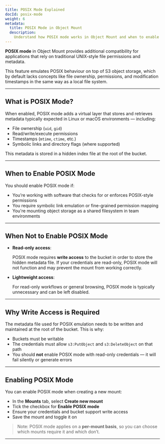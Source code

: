 ```yaml
---
title: POSIX Mode Explained
docId: posix-mode
weight: 6
metadata:
  title: POSIX Mode in Object Mount
  description:
    Understand how POSIX mode works in Object Mount and when to enable or disable it.
---
```


**POSIX mode** in Object Mount provides additional compatibility for applications that rely on traditional UNIX-style file permissions and metadata.

This feature emulates POSIX behaviour on top of S3 object storage, which by default lacks concepts like file ownership, permissions, and modification timestamps in the same way as a local file system.

---

## What is POSIX Mode?

When enabled, POSIX mode adds a virtual layer that stores and retrieves metadata typically expected in Linux or macOS environments — including:

- File ownership (`uid`, `gid`)  
- Read/write/execute permissions  
- Timestamps (`mtime`, `ctime`, etc.)  
- Symbolic links and directory flags (where supported)

This metadata is stored in a hidden index file at the root of the bucket.

---

## When to Enable POSIX Mode

You should enable POSIX mode if:

- You’re working with software that checks for or enforces POSIX-style permissions  
- You require symbolic link emulation or fine-grained permission mapping  
- You're mounting object storage as a shared filesystem in team environments

---

## When Not to Enable POSIX Mode

- **Read-only access**:
 
  POSIX mode requires **write access** to the bucket in order to store the hidden metadata file. If your credentials are read-only, POSIX mode will not function and may prevent the mount from working correctly.

- **Lightweight access**:

  For read-only workflows or general browsing, POSIX mode is typically unnecessary and can be left disabled.

---

## Why Write Access is Required

The metadata file used for POSIX emulation needs to be written and maintained at the root of the bucket. This is why:

- Buckets must be writable  
- The credentials must allow `s3:PutObject` and `s3:DeleteObject` on that path  
- You should **not** enable POSIX mode with read-only credentials — it will fail silently or generate errors

---

## Enabling POSIX Mode

You can enable POSIX mode when creating a new mount:

- In the **Mounts** tab, select **Create new mount**
- Tick the checkbox for **Enable POSIX mode**
- Ensure your credentials and bucket support write access
- Save the mount and toggle it on

> Note: POSIX mode applies on a **per-mount basis**, so you can choose which mounts require it and which don’t.

---
